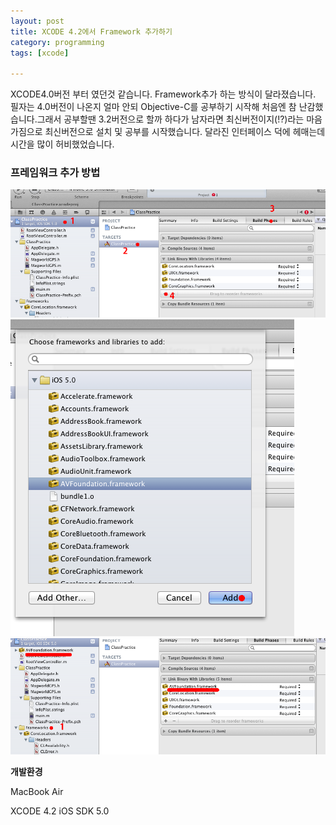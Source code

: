```yaml
---
layout: post
title: XCODE 4.2에서 Framework 추가하기
category: programming
tags: [xcode]

---
```


XCODE4.0버전 부터 였던것 같습니다. Framework추가 하는 방식이 달라졌습니다. 필자는 4.0버전이 나온지 얼마 안되 Objective-C를 공부하기 시작해 처음엔 참 난감했습니다.그래서 공부할땐 3.2버전으로 할까 하다가 남자라면 최신버전이지(!?)라는 마음 가짐으로 최신버전으로 설치 및 공부를 시작했습니다. 달라진 인터페이스 덕에 헤매는데 시간을 많이 허비했었습니다.

### 프레임워크 추가 방법 ###
![Xcode 4.2에서 프레임워크 추가하는 방법1](/images/posts/xcode_add_framework_step_01.png)
![Xcode 4.2에서 프레임워크 추가하는 방법2](/images/posts/xcode_add_framework_step_02.png)
![Xcode 4.2에서 프레임워크 추가하는 방법3](/images/posts/xcode_add_framework_step_03.png)


**개발환경**

MacBook Air

XCODE 4.2 iOS SDK 5.0